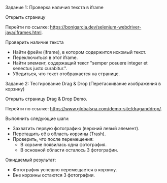 Задание 1: Проверка наличия текста в iframe

Открыть страницу

Перейти по ссылке: https://bonigarcia.dev/selenium-webdriver-java/iframes.html.

Проверить наличие текста

* Найти фрейм (iframe), в котором содержится искомый текст.
* Переключиться в этот iframe.
* Найти элемент, содержащий текст "semper posuere integer et senectus justo curabitur.".
* Убедиться, что текст отображается на странице.


Задание 2: Тестирование Drag & Drop (Перетаскивание изображения в корзину)

Открыть страницу Drag & Drop Demo.

Перейти по ссылке: https://www.globalsqa.com/demo-site/draganddrop/.

Выполнить следующие шаги:

* Захватить первую фотографию (верхний левый элемент).
* Перетащить её в область корзины (Trash).
* Проверить, что после перемещения:
  * В корзине появилась одна фотография.
  * В основной области осталось 3 фотографии.

Ожидаемый результат:

* Фотография успешно перемещается в корзину.
* Вне корзины остаются 3 фотографии.